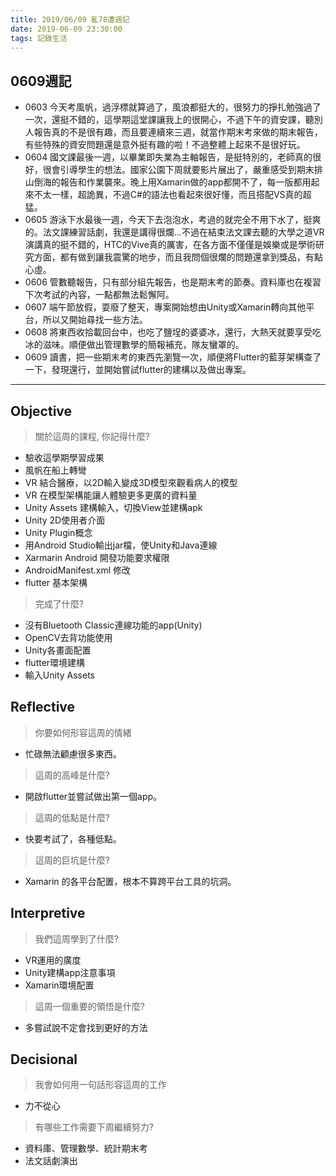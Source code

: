 ```yaml
---
title: 2019/06/09 亂78遭週記
date: 2019-06-09 23:30:00
tags: 記錄生活
---
```

## **0609週記**

- 0603 今天考風帆，過浮標就算過了，風浪都挺大的，很努力的掙扎勉強過了一次，還挺不錯的，這學期這堂課讓我上的很開心，不過下午的資安課，聽別人報告真的不是很有趣，而且要連續來三週，就當作期末考來做的期末報告，有些特殊的資安問題還是意外挺有趣的啦！不過整體上起來不是很好玩。
- 0604 國文課最後一週，以畢業即失業為主軸報告，是挺特別的，老師真的很好，很會引導學生的想法。國家公園下周就要影片展出了，嚴重感受到期末排山倒海的報告和作業襲來。晚上用Xamarin做的app都開不了，每一版都用起來不太一樣，超詭異，不過C#的語法也看起來很好懂，而且搭配VS真的超猛。
- 0605 游泳下水最後一週，今天下去泡泡水，考過的就完全不用下水了，挺爽的。法文課練習話劇，我還是講得很爛...不過在結束法文課去聽的大學之道VR演講真的挺不錯的，HTC的Vive真的厲害，在各方面不僅僅是娛樂或是學術研究方面，都有做到讓我震驚的地步，而且我問個很爛的問題還拿到獎品，有點心虛。
- 0606 管數聽報告，只有部分組先報告，也是期末考的節奏。資料庫也在複習下次考試的內容，一點都無法鬆懈阿。
- 0607 端午節放假，耍廢了整天，專案開始想由Unity或Xamarin轉向其他平台，所以又開始尋找一些方法。
- 0608 將東西收拾載回台中，也吃了鹽埕的婆婆冰，還行，大熱天就要享受吃冰的滋味。順便做出管理數學的簡報補充，隊友蠻罩的。
- 0609 讀書，把一些期末考的東西先瀏覽一次，順便將Flutter的藍芽架構查了一下，發現還行，並開始嘗試flutter的建構以及做出專案。

---

## **Objective**

> 關於這周的課程, 你記得什麼?

- 驗收這學期學習成果
- 風帆在船上轉彎
- VR 結合醫療，以2D輸入變成3D模型來觀看病人的模型
- VR 在模型架構能讓人體驗更多更廣的資料量
- Unity Assets 建構輸入，切換View並建構apk
- Unity 2D使用者介面
- Unity Plugin概念
- 用Android Studio輸出jar檔，使Unity和Java連線
- Xarmarin Android 開發功能要求權限
- AndroidManifest.xml 修改
- flutter 基本架構

> 完成了什麼?

- 沒有Bluetooth Classic連線功能的app(Unity)
- OpenCV去背功能使用
- Unity各畫面配置
- flutter環境建構
- 輸入Unity Assets

## **Reflective**

> 你要如何形容這周的情緒

* 忙碌無法顧慮很多東西。

> 這周的高峰是什麼?

* 開啟flutter並嘗試做出第一個app。

> 這周的低點是什麼?

* 快要考試了，各種低點。

> 這周的巨坑是什麼?

* Xamarin 的各平台配置，根本不算跨平台工具的坑洞。

## **Interpretive**

> 我們這周學到了什麼?

- VR運用的廣度
- Unity建構app注意事項
- Xamarin環境配置

>這周一個重要的領悟是什麼?

* 多嘗試說不定會找到更好的方法

## **Decisional**

> 我會如何用一句話形容這周的工作

* 力不從心

> 有哪些工作需要下周繼續努力?

- 資料庫、管理數學、統計期末考
- 法文話劇演出

